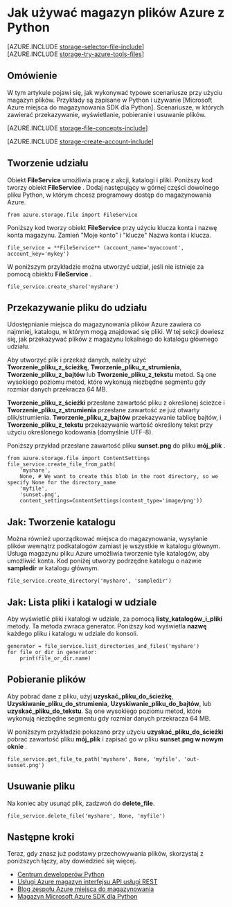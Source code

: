 <properties
    pageTitle="Jak używać magazyn plików Azure z Python | Microsoft Azure"
    description="Dowiedz się, jak używać magazyn plików Azure z Python przekazywania, listy, pobieranie i usuwanie plików."
    services="storage"
    documentationCenter="python"
    authors="robinsh"
    manager="carmonm"
    editor="tysonn"/>

<tags
    ms.service="storage"
    ms.workload="storage"
    ms.tgt_pltfrm="na"
    ms.devlang="python"
    ms.topic="article"
    ms.date="09/20/2016"
    ms.author="robinsh"/>

# <a name="how-to-use-azure-file-storage-from-python"></a>Jak używać magazyn plików Azure z Python

[AZURE.INCLUDE [storage-selector-file-include](../../includes/storage-selector-file-include.md)]
<br/>
[AZURE.INCLUDE [storage-try-azure-tools-files](../../includes/storage-try-azure-tools-files.md)]

## <a name="overview"></a>Omówienie

W tym artykule pojawi się, jak wykonywać typowe scenariusze przy użyciu magazyn plików. Przykłady są zapisane w Python i używanie [Microsoft Azure miejsca do magazynowania SDK dla Python]. Scenariusze, w których zawierać przekazywanie, wyświetlanie, pobieranie i usuwanie plików.

[AZURE.INCLUDE [storage-file-concepts-include](../../includes/storage-file-concepts-include.md)]

[AZURE.INCLUDE [storage-create-account-include](../../includes/storage-create-account-include.md)]

## <a name="create-a-share"></a>Tworzenie udziału

Obiekt **FileService** umożliwia pracę z akcji, katalogi i pliki. Poniższy kod tworzy obiekt **FileService** . Dodaj następujący w górnej części dowolnego pliku Python, w którym chcesz programowy dostęp do magazynowania Azure.

    from azure.storage.file import FileService

Poniższy kod tworzy obiekt **FileService** przy użyciu klucza konta i nazwę konta magazynu.  Zamień "Moje konto" i "klucze" Nazwa konta i klucza.

    file_service = **FileService** (account_name='myaccount', account_key='mykey')

W poniższym przykładzie można utworzyć udział, jeśli nie istnieje za pomocą obiektu **FileService** .

    file_service.create_share('myshare')

## <a name="upload-a-file-into-a-share"></a>Przekazywanie pliku do udziału

Udostępnianie miejsca do magazynowania plików Azure zawiera co najmniej, katalogu, w którym mogą znajdować się pliki. W tej sekcji dowiesz się, jak przekazywać plików z magazynu lokalnego do katalogu głównego udziału.

Aby utworzyć plik i przekaż danych, należy użyć **Tworzenie\_pliku\_z\_ścieżkę**, **Tworzenie\_pliku\_z\_strumienia**, **Tworzenie\_pliku\_z\_bajtów** lub **Tworzenie\_pliku\_z\_tekstu** metod. Są one wysokiego poziomu metod, które wykonują niezbędne segmentu gdy rozmiar danych przekracza 64 MB.

**Tworzenie\_pliku\_z\_ścieżki** przesłane zawartość pliku z określonej ścieżce i **Tworzenie\_pliku\_z\_strumienia** przesłane zawartość ze już otwarty plik/strumienia. **Tworzenie\_pliku\_z\_bajtów** przekazywanie tablicę bajtów, i **Tworzenie\_pliku\_z\_tekstu** przekazywanie wartość określony tekst przy użyciu określonego kodowania (domyślnie UTF-8).

Poniższy przykład przesłane zawartość pliku **sunset.png** do pliku **mój_plik** .

    from azure.storage.file import ContentSettings
    file_service.create_file_from_path(
        'myshare',
        None, # We want to create this blob in the root directory, so we specify None for the directory_name
        'myfile',
        'sunset.png',
        content_settings=ContentSettings(content_type='image/png'))

## <a name="how-to-create-a-directory"></a>Jak: Tworzenie katalogu

Można również uporządkować miejsca do magazynowania, wysyłanie plików wewnątrz podkatalogów zamiast je wszystkie w katalogu głównym. Usługa magazynu pliku Azure umożliwia tworzenie tyle katalogów, aby umożliwić konta. Kod poniżej utworzy podrzędne katalogu o nazwie **sampledir** w katalogu głównym.

    file_service.create_directory('myshare', 'sampledir')

## <a name="how-to-list-files-and-directories-in-a-share"></a>Jak: Lista pliki i katalogi w udziale

Aby wyświetlić pliki i katalogi w udziale, za pomocą **listy\_katalogów\_i\_pliki** metody. Ta metoda zwraca generator. Poniższy kod wyświetla **nazwę** każdego pliku i katalogu w udziale do konsoli.

    generator = file_service.list_directories_and_files('myshare')
    for file_or_dir in generator:
        print(file_or_dir.name)

## <a name="download-files"></a>Pobieranie plików

Aby pobrać dane z pliku, użyj **uzyskać\_pliku\_do\_ścieżkę**, **Uzyskiwanie\_pliku\_do\_strumienia**, **Uzyskiwanie\_pliku\_do\_bajtów**, lub **uzyskać\_pliku\_do\_tekstu**. Są one wysokiego poziomu metod, które wykonują niezbędne segmentu gdy rozmiar danych przekracza 64 MB.

W poniższym przykładzie pokazano przy użyciu **uzyskać\_pliku\_do\_ścieżki** pobrać zawartość pliku **mój_plik** i zapisać go w pliku **sunset.png w nowym oknie** .

    file_service.get_file_to_path('myshare', None, 'myfile', 'out-sunset.png')

## <a name="delete-a-file"></a>Usuwanie pliku

Na koniec aby usunąć plik, zadzwoń do **delete_file**.

    file_service.delete_file('myshare', None, 'myfile')

## <a name="next-steps"></a>Następne kroki

Teraz, gdy znasz już podstawy przechowywania plików, skorzystaj z poniższych łączy, aby dowiedzieć się więcej.

- [Centrum deweloperów Python](/develop/python/)
- [Usługi Azure magazyn interfejsu API usługi REST](http://msdn.microsoft.com/library/azure/dd179355)
- [Blog zespołu Azure miejsca do magazynowania]
- [Magazyn Microsoft Azure SDK dla Python]

[Blog zespołu Azure miejsca do magazynowania]: http://blogs.msdn.com/b/windowsazurestorage/
[Magazyn Microsoft Azure SDK dla Python]: https://github.com/Azure/azure-storage-python
